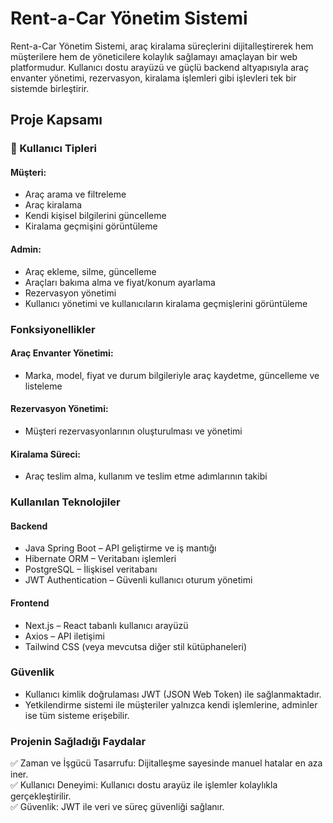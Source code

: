 # Rent-a-Car Yönetim Sistemi

Rent-a-Car Yönetim Sistemi, araç kiralama süreçlerini dijitalleştirerek hem müşterilere hem de yöneticilere kolaylık sağlamayı amaçlayan bir web platformudur. Kullanıcı dostu arayüzü ve güçlü backend altyapısıyla araç envanter yönetimi, rezervasyon, kiralama işlemleri gibi işlevleri tek bir sistemde birleştirir.

## Proje Kapsamı

### 👤 Kullanıcı Tipleri

#### Müşteri:
- Araç arama ve filtreleme
- Araç kiralama
- Kendi kişisel bilgilerini güncelleme
- Kiralama geçmişini görüntüleme

#### Admin:
- Araç ekleme, silme, güncelleme
- Araçları bakıma alma ve fiyat/konum ayarlama
- Rezervasyon yönetimi
- Kullanıcı yönetimi ve kullanıcıların kiralama geçmişlerini görüntüleme

### Fonksiyonellikler

#### Araç Envanter Yönetimi:
- Marka, model, fiyat ve durum bilgileriyle araç kaydetme, güncelleme ve listeleme

#### Rezervasyon Yönetimi:
- Müşteri rezervasyonlarının oluşturulması ve yönetimi

#### Kiralama Süreci:
- Araç teslim alma, kullanım ve teslim etme adımlarının takibi

### Kullanılan Teknolojiler

#### Backend
- Java Spring Boot – API geliştirme ve iş mantığı
- Hibernate ORM – Veritabanı işlemleri
- PostgreSQL – İlişkisel veritabanı
- JWT Authentication – Güvenli kullanıcı oturum yönetimi

#### Frontend
- Next.js – React tabanlı kullanıcı arayüzü
- Axios – API iletişimi
- Tailwind CSS (veya mevcutsa diğer stil kütüphaneleri)

### Güvenlik
- Kullanıcı kimlik doğrulaması JWT (JSON Web Token) ile sağlanmaktadır.
- Yetkilendirme sistemi ile müşteriler yalnızca kendi işlemlerine, adminler ise tüm sisteme erişebilir.

### Projenin Sağladığı Faydalar
✅ Zaman ve İşgücü Tasarrufu: Dijitalleşme sayesinde manuel hatalar en aza iner.  
✅ Kullanıcı Deneyimi: Kullanıcı dostu arayüz ile işlemler kolaylıkla gerçekleştirilir.  
✅ Güvenlik: JWT ile veri ve süreç güvenliği sağlanır.
